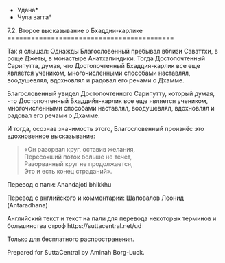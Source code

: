 * Удана*
* Чула вагга*

7\.2\. Второе высказывание о Бхаддии\-карлике
\=\=\=\=\=\=\=\=\=\=\=\=\=\=\=\=\=\=\=\=\=\=\=\=\=\=\=\=\=\=\=\=\=\=\=\=\=\=\=\=\=\=

Так я слышал: Однажды Благословенный пребывал вблизи Саваттхи, в роще Джеты, в монастыре Анатхапиндики\. Тогда Достопочтенный Сарипутта, думая, что Достопочтенный Бхаддия\-карлик все еще является учеником, многочисленными способами наставлял, воодушевлял, вдохновлял и радовал его речами о Дхамме\.

Благословенный увидел Достопочтенного Сарипутту, который думая, что Достопочтенный Бхаддийя\-карлик все еще является учеником, многочисленными способами наставлял, воодушевлял, вдохновлял и радовал его речами о Дхамме\.

И тогда, осознав значимость этого, Благословенный произнёс это вдохновенное высказывание:

> «Он разорвал круг, оставив желания,  
> Пересохший поток больше не течет,  
> Разорванный круг не продолжается,  
> Это и есть конец страданий»\.

Перевод с пали: Anandajoti bhikkhu

Перевод с английского и комментарии: Шаповалов Леонид \(Antaradhana\)

Английский текст и текст на пали для перевода некоторых терминов и большинства строф https://suttacentral\.net/ud

  

Только для бесплатного распространения\.

  

Prepared for SuttaCentral by Aminah Borg\-Luck\.